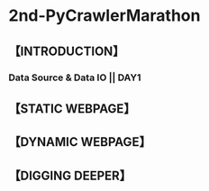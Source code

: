 # 2nd-PyCrawlerMarathon

## 【INTRODUCTION】
### Data Source & Data IO || DAY1 


## 【STATIC WEBPAGE】

## 【DYNAMIC WEBPAGE】

## 【DIGGING DEEPER】
